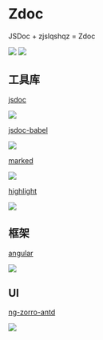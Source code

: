 # Zdoc
JSDoc + zjslqshqz = Zdoc

![](https://img.shields.io/npm/l/express.svg)
![](https://img.shields.io/badge/node->=14.17.0-g.svg)

## 工具库

[jsdoc][https://github.com/jsdoc/jsdoc]

![](https://img.shields.io/badge/jsdoc->=3.6.6-blue.svg)

[jsdoc-babel][https://github.com/ctumolosus/jsdoc-babel]

![](https://img.shields.io/badge/jsdocBabel->=0.5.0-blue.svg)

[marked][https://github.com/markedjs/marked]

![](https://img.shields.io/badge/marked->=2.0.3-blue.svg)

[highlight][https://github.com/highlightjs/highlight.js]

![](https://img.shields.io/badge/highlight->=10.7.2-blue.svg)


[https://github.com/ctumolosus/jsdoc-babel]: https://github.com/ctumolosus/jsdoc-babel

[https://github.com/markedjs/marked]: https://github.com/markedjs/marked

[https://github.com/highlightjs/highlight.js]: https://github.com/highlightjs/highlight.js

[https://github.com/jsdoc/jsdoc]: https://github.com/jsdoc/jsdoc

## 框架

[angular][https://github.com/angular/angular]

![](https://img.shields.io/badge/angular->=11.2.14-blue.svg)

[https://github.com/angular/angular]: https://github.com/angular/angular

## UI

[ng-zorro-antd][https://github.com/NG-ZORRO/ng-zorro-antd]

![](https://img.shields.io/badge/ngZorroAntd->=11.4.1-blue.svg)

[https://github.com/NG-ZORRO/ng-zorro-antd]: https://github.com/NG-ZORRO/ng-zorro-antd